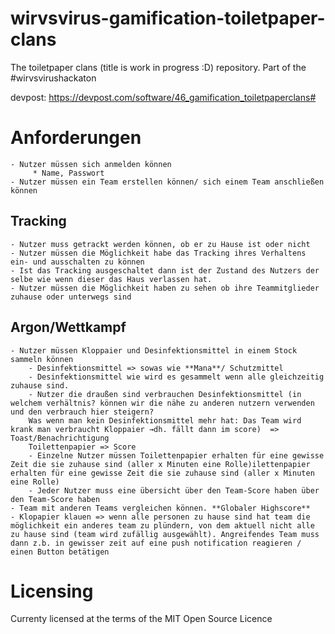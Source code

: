 # wirvsvirus-gamification-toiletpaper-clans
The toiletpaper clans (title is work in progress :D) repository. Part of the #wirvsvirushackaton

devpost: https://devpost.com/software/46_gamification_toiletpaperclans#

# Anforderungen

    - Nutzer müssen sich anmelden können
         * Name, Passwort
    - Nutzer müssen ein Team erstellen können/ sich einem Team anschließen können

## Tracking

    - Nutzer muss getrackt werden können, ob er zu Hause ist oder nicht
    - Nutzer müssen die Möglichkeit habe das Tracking ihres Verhaltens ein- und ausschalten zu können 
    - Ist das Tracking ausgeschaltet dann ist der Zustand des Nutzers der selbe wie wenn dieser das Haus verlassen hat.
    - Nutzer müssen die Möglichkeit haben zu sehen ob ihre Teammitglieder zuhause oder unterwegs sind

## Argon/Wettkampf

    - Nutzer müssen Kloppaier und Desinfektionsmittel in einem Stock sammeln können
        - Desinfektionsmittel => sowas wie **Mana**/ Schutzmittel
        - Desinfektionsmittel wie wird es gesammelt wenn alle gleichzeitig zuhause sind.
        - Nutzer die draußen sind verbrauchen Desinfektionsmittel (in welchem verhältnis? können wir die nähe zu anderen nutzern verwenden und den verbrauch hier steigern?
        Was wenn man kein Desinfektionsmittel mehr hat: Das Team wird krank man verbraucht Kloppaier →dh. fällt dann im score)  => Toast/Benachrichtigung
        Toilettenpapier => Score
        - Einzelne Nutzer müssen Toilettenpapier erhalten für eine gewisse Zeit die sie zuhause sind (aller x Minuten eine Rolle)ilettenpapier erhalten für eine gewisse Zeit die sie zuhause sind (aller x Minuten eine Rolle)
        - Jeder Nutzer muss eine übersicht über den Team-Score haben über den Team-Score haben
    - Team mit anderen Teams vergleichen können. **Globaler Highscore**
    - Klopapier klauen => wenn alle personen zu hause sind hat team die möglichkeit ein anderes team zu plündern, von dem aktuell nicht alle zu hause sind (team wird zufällig ausgewählt). Angreifendes Team muss dann z.b. in gewisser zeit auf eine push notification reagieren / einen Button betätigen

# Licensing
Currenty licensed at the terms of the MIT Open Source Licence

